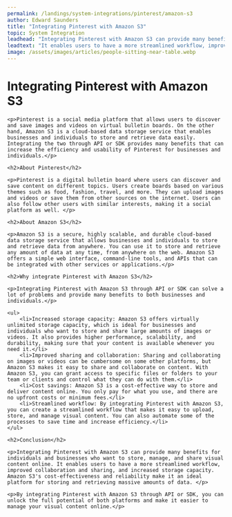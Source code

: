 ```yaml
---
permalink: /landings/system-integrations/pinterest/amazon-s3
author: Edward Saunders
title: "Integrating Pinterest with Amazon S3"
topic: System Integration
leadhead: "Integrating Pinterest with Amazon S3 can provide many benefits for individuals and businesses who want to store, manage, and share visual content online"
leadtext: "It enables users to have a more streamlined workflow, improved collaboration and sharing, and increased storage capacity. Amazon S3's cost-effectiveness and reliability make it an ideal platform for storing and retrieving massive amounts of data."
image: /assets/images/articles/people-sitting-near-table.webp
---
```

<div class="arttext">	<h1>Integrating Pinterest with Amazon S3</h1>

	<p>Pinterest is a social media platform that allows users to discover and save images and videos on virtual bulletin boards. On the other hand, Amazon S3 is a cloud-based data storage service that enables businesses and individuals to store and retrieve data easily. Integrating the two through API or SDK provides many benefits that can increase the efficiency and usability of Pinterest for businesses and individuals.</p>

	<h2>About Pinterest</h2>

	<p>Pinterest is a digital bulletin board where users can discover and save content on different topics. Users create boards based on various themes such as food, fashion, travel, and more. They can upload images and videos or save them from other sources on the internet. Users can also follow other users with similar interests, making it a social platform as well. </p>

	<h2>About Amazon S3</h2>

	<p>Amazon S3 is a secure, highly scalable, and durable cloud-based data storage service that allows businesses and individuals to store and retrieve data from anywhere. You can use it to store and retrieve any amount of data at any time, from anywhere on the web. Amazon S3 offers a simple web interface, command-line tools, and APIs that can be integrated with other services or applications.</p>

	<h2>Why integrate Pinterest with Amazon S3</h2>

	<p>Integrating Pinterest with Amazon S3 through API or SDK can solve a lot of problems and provide many benefits to both businesses and individuals.</p>

	<ul>
		<li>Increased storage capacity: Amazon S3 offers virtually unlimited storage capacity, which is ideal for businesses and individuals who want to store and share large amounts of images or videos. It also provides higher performance, scalability, and durability, making sure that your content is available whenever you need it.</li>
		<li>Improved sharing and collaboration: Sharing and collaborating on images or videos can be cumbersome on some other platforms, but Amazon S3 makes it easy to share and collaborate on content. With Amazon S3, you can grant access to specific files or folders to your team or clients and control what they can do with them.</li>
		<li>Cost savings: Amazon S3 is a cost-effective way to store and deliver content online. You only pay for what you use, and there are no upfront costs or minimum fees.</li>
		<li>Streamlined workflow: By integrating Pinterest with Amazon S3, you can create a streamlined workflow that makes it easy to upload, store, and manage visual content. You can also automate some of the processes to save time and increase efficiency.</li>
	</ul>

	<h2>Conclusion</h2>

	<p>Integrating Pinterest with Amazon S3 can provide many benefits for individuals and businesses who want to store, manage, and share visual content online. It enables users to have a more streamlined workflow, improved collaboration and sharing, and increased storage capacity. Amazon S3's cost-effectiveness and reliability make it an ideal platform for storing and retrieving massive amounts of data. </p>

	<p>By integrating Pinterest with Amazon S3 through API or SDK, you can unlock the full potential of both platforms and make it easier to manage your visual content online.</p>
	
</div>
